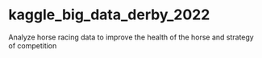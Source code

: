 # kaggle_big_data_derby_2022
Analyze horse racing data to improve the health of the horse and strategy of competition
